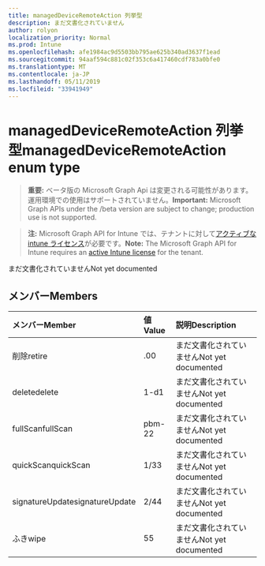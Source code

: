 ```yaml
---
title: managedDeviceRemoteAction 列挙型
description: まだ文書化されていません
author: rolyon
localization_priority: Normal
ms.prod: Intune
ms.openlocfilehash: afe1984ac9d5503bb795ae625b340ad3637f1ead
ms.sourcegitcommit: 94aaf594c881c02f353c6a417460cdf783a0bfe0
ms.translationtype: MT
ms.contentlocale: ja-JP
ms.lasthandoff: 05/11/2019
ms.locfileid: "33941949"
---
```

# <a name="manageddeviceremoteaction-enum-type"></a><span data-ttu-id="ac2a9-103">managedDeviceRemoteAction 列挙型</span><span class="sxs-lookup"><span data-stu-id="ac2a9-103">managedDeviceRemoteAction enum type</span></span>

> <span data-ttu-id="ac2a9-104">**重要:** ベータ版の Microsoft Graph Api は変更される可能性があります。運用環境での使用はサポートされていません。</span><span class="sxs-lookup"><span data-stu-id="ac2a9-104">**Important:** Microsoft Graph APIs under the /beta version are subject to change; production use is not supported.</span></span>

> <span data-ttu-id="ac2a9-105">**注:** Microsoft Graph API for Intune では、テナントに対して[アクティブな intune ライセンス](https://go.microsoft.com/fwlink/?linkid=839381)が必要です。</span><span class="sxs-lookup"><span data-stu-id="ac2a9-105">**Note:** The Microsoft Graph API for Intune requires an [active Intune license](https://go.microsoft.com/fwlink/?linkid=839381) for the tenant.</span></span>

<span data-ttu-id="ac2a9-106">まだ文書化されていません</span><span class="sxs-lookup"><span data-stu-id="ac2a9-106">Not yet documented</span></span>

## <a name="members"></a><span data-ttu-id="ac2a9-107">メンバー</span><span class="sxs-lookup"><span data-stu-id="ac2a9-107">Members</span></span>
|<span data-ttu-id="ac2a9-108">メンバー</span><span class="sxs-lookup"><span data-stu-id="ac2a9-108">Member</span></span>|<span data-ttu-id="ac2a9-109">値</span><span class="sxs-lookup"><span data-stu-id="ac2a9-109">Value</span></span>|<span data-ttu-id="ac2a9-110">説明</span><span class="sxs-lookup"><span data-stu-id="ac2a9-110">Description</span></span>|
|:---|:---|:---|
|<span data-ttu-id="ac2a9-111">削除</span><span class="sxs-lookup"><span data-stu-id="ac2a9-111">retire</span></span>|<span data-ttu-id="ac2a9-112">.0</span><span class="sxs-lookup"><span data-stu-id="ac2a9-112">0</span></span>|<span data-ttu-id="ac2a9-113">まだ文書化されていません</span><span class="sxs-lookup"><span data-stu-id="ac2a9-113">Not yet documented</span></span>|
|<span data-ttu-id="ac2a9-114">delete</span><span class="sxs-lookup"><span data-stu-id="ac2a9-114">delete</span></span>|<span data-ttu-id="ac2a9-115">1-d</span><span class="sxs-lookup"><span data-stu-id="ac2a9-115">1</span></span>|<span data-ttu-id="ac2a9-116">まだ文書化されていません</span><span class="sxs-lookup"><span data-stu-id="ac2a9-116">Not yet documented</span></span>|
|<span data-ttu-id="ac2a9-117">fullScan</span><span class="sxs-lookup"><span data-stu-id="ac2a9-117">fullScan</span></span>|<span data-ttu-id="ac2a9-118">pbm-2</span><span class="sxs-lookup"><span data-stu-id="ac2a9-118">2</span></span>|<span data-ttu-id="ac2a9-119">まだ文書化されていません</span><span class="sxs-lookup"><span data-stu-id="ac2a9-119">Not yet documented</span></span>|
|<span data-ttu-id="ac2a9-120">quickScan</span><span class="sxs-lookup"><span data-stu-id="ac2a9-120">quickScan</span></span>|<span data-ttu-id="ac2a9-121">1/3</span><span class="sxs-lookup"><span data-stu-id="ac2a9-121">3</span></span>|<span data-ttu-id="ac2a9-122">まだ文書化されていません</span><span class="sxs-lookup"><span data-stu-id="ac2a9-122">Not yet documented</span></span>|
|<span data-ttu-id="ac2a9-123">signatureUpdate</span><span class="sxs-lookup"><span data-stu-id="ac2a9-123">signatureUpdate</span></span>|<span data-ttu-id="ac2a9-124">2/4</span><span class="sxs-lookup"><span data-stu-id="ac2a9-124">4</span></span>|<span data-ttu-id="ac2a9-125">まだ文書化されていません</span><span class="sxs-lookup"><span data-stu-id="ac2a9-125">Not yet documented</span></span>|
|<span data-ttu-id="ac2a9-126">ふき</span><span class="sxs-lookup"><span data-stu-id="ac2a9-126">wipe</span></span>|<span data-ttu-id="ac2a9-127">5</span><span class="sxs-lookup"><span data-stu-id="ac2a9-127">5</span></span>|<span data-ttu-id="ac2a9-128">まだ文書化されていません</span><span class="sxs-lookup"><span data-stu-id="ac2a9-128">Not yet documented</span></span>|




